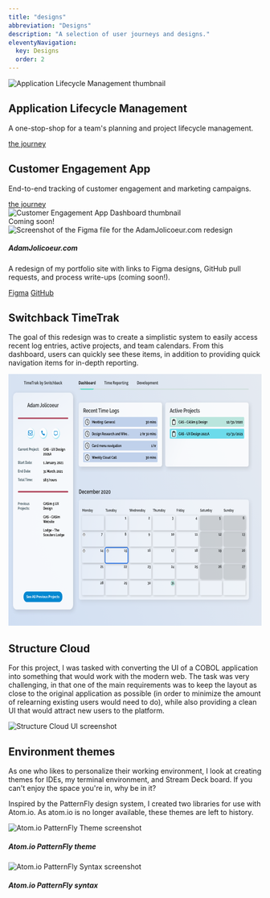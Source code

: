 ```yaml
---
title: "designs"
abbreviation: "Designs"
description: "A selection of user journeys and designs."
eleventyNavigation:
  key: Designs
  order: 2
---
```


<!-- Application Lifecycle Management -->
<div class="container-xxl py-3 mt-3 text-bg-light">
  <div class="row px-3 align-items-center">
    <div class="col-md-6">
      <img src="{{ "/img/OSIO-laptop-screen-1200.png" | url }}" class="d-block mx-lg-auto img-fluid" alt="Application Lifecycle Management thumbnail" width="700" height="500" loading="lazy">
    </div>
    <div class="col-md-6 text-center text-md-start">
      <h2>Application Lifecycle Management</h2>
      <p class="text-body-secondary">A one-stop-shop for a team's planning and project lifecycle management.</p>
      <a href="/designs/alm" role="button" class="btn btn-dark icon-link lead" alt="Click to experience the Application Lifecycle Management journey">
        the journey
      </a>
    </div>
  </div>
</div>

<!-- Customer Engagement Application -->
<div class="container-xxl py-3 mt-3">
  <div class="row px-3 align-items-center">
    <div class="col-md-6 text-center text-md-start">
      <h2>Customer Engagement App</h2>
      <p class="text-body-secondary">End-to-end tracking of customer engagement and marketing campaigns.</p>
      <a href="/designs/customer-engagement" role="button" class="btn btn-dark icon-link lead" alt="Click to experience the Customer Engagement journey">
        the journey
      </a>
    </div>
    <div class="col-md-6">
      <img src="{{ "/img/CEA_Dashboard.png" | url }}" class="d-block mx-lg-auto img-fluid img-thumbnail" alt="Customer Engagement App Dashboard thumbnail" width="700" height="500" loading="lazy">
    </div>
  </div>
</div>

<!-- AdamJolicoeur.com redesign -->
<div class="container-xxl my-3">
  <div class="card text-center">
    <div class="card-header">
      Coming soon!
    </div>
    <img src="{{ "/img/AdamJolicoeur_dot_com-minimal.png" | url }}" class="card-img-top" alt="Screenshot of the Figma file for the AdamJolicoeur.com redesign">
    <div class="card-body">
      <h5 class="card-title">AdamJolicoeur.com</h5>
      <p class="card-text">A redesign of my portfolio site with links to Figma designs, GitHub pull requests, and process write-ups (coming soon!).</p>
    </div>
    <div class="card-footer text-body-secondary">
      <div class="d-grid gap-2 d-md-block col-6 mx-auto">
        <a class="btn btn-secondary" role="button" href="https://www.figma.com/file/dJmBftN0BgxgbcSyn2rEw5/AdamJolicoeur.com?type=design&node-id=97%3A149&mode=design&t=elaPDwrypUJjC9Eo-1" target="top" alt="Link to the Figma design file">
        <i class="fa-brands fa-figma"></i>
        Figma</a>
        <a class="btn btn-secondary" role="button" href="https://github.com/AdamJ/AdamJ.github.io/pull/234" target="top" alt="Link to GitHub pull request">
        <i class="fa-brands fa-github"></i>
        GitHub</a>
      </div>
    </div>
  </div>
</div>

<!-- Switchback TimeTrak and Structure Cloud -->
<div class="container-xxl py-3 my-3">
  <div class="row px-3 align-items-start">
    <div class="col-md-6">
      <h2>Switchback TimeTrak</h2>
      <p class="text-body-secondary">The goal of this redesign was to create a simplistic system to easily access recent log entries, active projects, and team calendars. From this dashboard, users can quickly see these items, in addition to providing quick navigation items for in-depth reporting.</p>
      <img src="../img/Timetrak.png" class="d-block mx-lg-auto img-fluid img-thumbnail" alt="Switchback Timetrak thumbnail" width="700" height="500" loading="lazy">
    </div>
    <div class="col-md-6">
      <h2>Structure Cloud</h2>
      <p class="text-body-secondary">For this project, I was tasked with converting the UI of a COBOL application into something that would work with the modern web. The task was very challenging, in that one of the main requirements was to keep the layout as close to the original application as possible (in order to minimize the amount of relearning existing users would need to do), while also providing a clean UI that would attract new users to the platform.</p>
      <img src="{{ "/img/SC_demo.png" | url }}" class="d-block mx-lg-auto img-fluid img-thumbnail" alt="Structure Cloud UI screenshot" width="700" height="500" loading="lazy">
    </div>
  </div>
</div>

<!-- Editor themes -->
<div class="container-xxl py-3 mt-3">
  <div class="row px-3 align-items-center">
    <div class="col-md-12">
      <h2>Environment themes</h2>
      <p class="text-body-secondary">As one who likes to personalize their working environment, I look at creating themes for IDEs, my terminal environment, and Stream Deck board. If you can't enjoy the space you're in, why be in it?
      </p>
      Inspired by the PatternFly design system, I created two libraries for use with Atom.io. As atom.io is no longer available, these themes are left to history.</p>
    </div>
  </div>
  <div class="row align-items-start">
    <div class="col-md-6 col-lg-4 px-md-3 my-2 my-md-0">
      <div class="card px-0">
        <img src="{{ "/img/atom-pf-theme.png" | url }}" class="card-img-top" alt="Atom.io PatternFly Theme screenshot" height="200">
        <div class="card-body">
          <h5 class="card-title">Atom.io PatternFly theme</h5>
        </div>
      </div>
    </div>
    <div class="col-md-6 col-lg-4 px-md-3 my-2 my-md-0">
      <div class="card px-0">
        <img src="{{ "/img/atom-pf-syntax.png" | url }}" class="card-img-top" alt="Atom.io PatternFly Syntax screenshot" height="200">
        <div class="card-body">
          <h5 class="card-title">Atom.io PatternFly syntax</h5>
        </div>
      </div>
    </div>
  </div>
</div>
